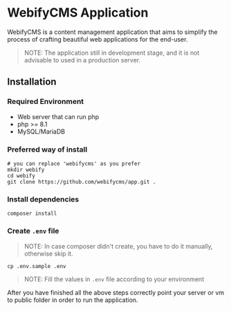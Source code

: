 # WebifyCMS Application

WebifyCMS is a content management application that aims to simplify the 
process of crafting beautiful web applications for the end-user.

> NOTE: The application still in development stage, and it is not advisable to used in a production server.

## Installation

### Required Environment

* Web server that can run php
* php >= 8.1
* MySQL/MariaDB

### Preferred way of install

```console
# you can replace 'webifycms' as you prefer
mkdir webify
cd webify
git clone https://github.com/webifycms/app.git .
```

### Install dependencies

```console
composer install
```

### Create `.env` file

> NOTE: In case composer didn't create, you have to do it manually, otherwise skip it.

```console
cp .env.sample .env
```

> NOTE: Fill the values in `.env` file according to your environment

After you have finished all the above steps correctly point your server or 
vm to public folder in order to run the application.
